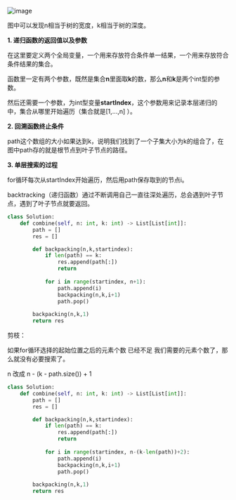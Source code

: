 ![image](https://user-images.githubusercontent.com/62086490/153865287-90d1de53-8d09-417f-9d20-8763663da8d9.png)

图中可以发现n相当于树的宽度，k相当于树的深度。

**1. 递归函数的返回值以及参数**

在这里要定义两个全局变量，一个用来存放符合条件单一结果，一个用来存放符合条件结果的集合。

函数里一定有两个参数，既然是集合**n**里面取**k**的数，那么**n**和**k**是两个int型的参数。

然后还需要一个参数，为int型变量**startIndex**，这个参数用来记录本层递归的中，集合从哪里开始遍历（集合就是[1,...,n] ）。

**2. 回溯函数终止条件**

path这个数组的大小如果达到k，说明我们找到了一个子集大小为k的组合了，在图中path存的就是根节点到叶子节点的路径。

**3. 单层搜索的过程**

for循环每次从startIndex开始遍历，然后用path保存取到的节点i。

backtracking（递归函数）通过不断调用自己一直往深处遍历，总会遇到叶子节点，遇到了叶子节点就要返回。

```python
class Solution:
    def combine(self, n: int, k: int) -> List[List[int]]:
        path = []
        res = []

        def backpacking(n,k,startindex):
            if len(path) == k:
                res.append(path[:])
                return
            
            for i in range(startindex, n+1):
                path.append(i)
                backpacking(n,k,i+1)
                path.pop()
            
        backpacking(n,k,1)
        return res
```

剪枝：

如果for循环选择的起始位置之后的元素个数 已经不足 我们需要的元素个数了，那么就没有必要搜索了。

n 改成 n - (k - path.size()) + 1

```python
class Solution:
    def combine(self, n: int, k: int) -> List[List[int]]:
        path = []
        res = []

        def backpacking(n,k,startindex):
            if len(path) == k:
                res.append(path[:])
                return
            
            for i in range(startindex, n-(k-len(path))+2):
                path.append(i)
                backpacking(n,k,i+1)
                path.pop()
            
        backpacking(n,k,1)
        return res
```


